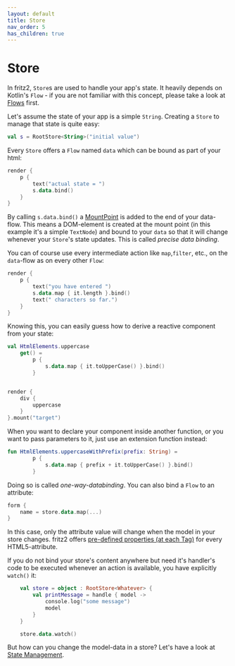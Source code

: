 ```yaml
---
layout: default
title: Store
nav_order: 5
has_children: true
---
```

# Store

In fritz2, `Store`s are used to handle your app's state. It heavily depends on Kotlin's `Flow` - if you are not familiar with this concept, please take a look at [Flows](Flows.html) first.

Let's assume the state of your app is a simple `String`. Creating a `Store` to manage that state is quite easy:

```kotlin
val s = RootStore<String>("initial value")
```

Every `Store` offers a `Flow` named `data` which can be bound as part of your html:

```kotlin
render {
    p {
        text("actual state = ")
        s.data.bind()
    }
}
```

By calling `s.data.bind()` a [MountPoint](MountPoint.html) is added to the end of your data-flow. This means a DOM-element is created at the mount point (in this example it's a simple `TextNode`) and bound to your `data` so that it will change whenever your `Store`'s state updates. This is called _precise data binding_.

You can of course use every intermediate action like `map`,`filter`, etc., on the `data`-flow as on every other `Flow`:

```kotlin
render {
    p {
        text("you have entered ")
        s.data.map { it.length }.bind()
        text(" characters so far.")
    }
}
```

Knowing this, you can easily guess how to derive a reactive component from your state:

```kotlin
val HtmlElements.uppercase
    get() =
        p {
            s.data.map { it.toUpperCase() }.bind()
        }


render {
    div {
        uppercase
    }
}.mount("target")
```

When you want to declare your component inside another function, or you want to pass parameters to it, just use an extension function instead:

```kotlin
fun HtmlElements.uppercaseWithPrefix(prefix: String) =
        p {
            s.data.map { prefix + it.toUpperCase() }.bind()
        }
```

Doing so is called _one-way-databinding_.
You can also bind a `Flow` to an attribute:

```kotlin
form {
    name = store.data.map(...)
}
```
In this case, only the attribute value will change when the model in your store changes. fritz2 offers [pre-defined properties (at each Tag)](https://api.fritz2.dev/core/dev.fritz2.dom.html/) for every HTML5-attribute.

If you do not bind your store's content anywhere but need it's handler's code to be executed whenever an action is available, you have explicitly `watch()` it:

```kotlin
    val store = object : RootStore<Whatever> {
        val printMessage = handle { model ->
            console.log("some message")
            model
        }
    }

    store.data.watch()
```

But how can you change the model-data in a store? Let's have a look at [State Management](StateManagement.html).